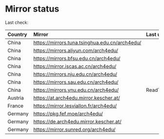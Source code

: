 <script src="./time.js"></script>
# Mirror status
Last check: <script type="text/javascript">localize(1692415037.5568898);</script>

|Country|Mirror|Last update|
|:------|:-----|:----------|
|China|https://mirrors.tuna.tsinghua.edu.cn/arch4edu/|<script type="text/javascript">localize(1692383819);</script>|
|China|https://mirrors.aliyun.com/arch4edu/|<script type="text/javascript">localize(1692342836);</script>|
|China|https://mirrors.bfsu.edu.cn/arch4edu/|<script type="text/javascript">localize(1692383819);</script>|
|China|https://mirror.iscas.ac.cn/arch4edu/|<script type="text/javascript">localize(1692383819);</script>|
|China|https://mirrors.nju.edu.cn/arch4edu/|<script type="text/javascript">localize(1692383819);</script>|
|China|https://mirrors.sau.edu.cn/arch4edu/|<script type="text/javascript">localize(1692383819);</script>|
|China|https://mirrors.ynu.edu.cn/arch4edu/|ReadTimeout|
|Austria|https://at.arch4edu.mirror.kescher.at/|<script type="text/javascript">localize(1692383819);</script>|
|France|https://mirror.lesviallon.fr/arch4edu/|<script type="text/javascript">localize(1692383819);</script>|
|Germany|https://pkg.fef.moe/arch4edu/|<script type="text/javascript">localize(1692383819);</script>|
|Germany|https://de.arch4edu.mirror.kescher.at/|<script type="text/javascript">localize(1692383819);</script>|
|Germany|https://mirror.sunred.org/arch4edu/|<script type="text/javascript">localize(1692383819);</script>|

<script src="./tablefilter/tablefilter.js"></script>
<script src="./table.js"></script>